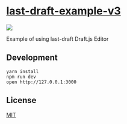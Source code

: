 # [last-draft-example-v3](http://lastdraft.vace.nz/v3)

![](https://raw.githubusercontent.com/vacenz/last-draft/master/example/public/screenshot.gif)

Example of using last-draft Draft.js Editor

## Development

```
yarn install
npm run dev
open http://127.0.0.1:3000
```

## License

[MIT](http://isekivacenz.mit-license.org/)
